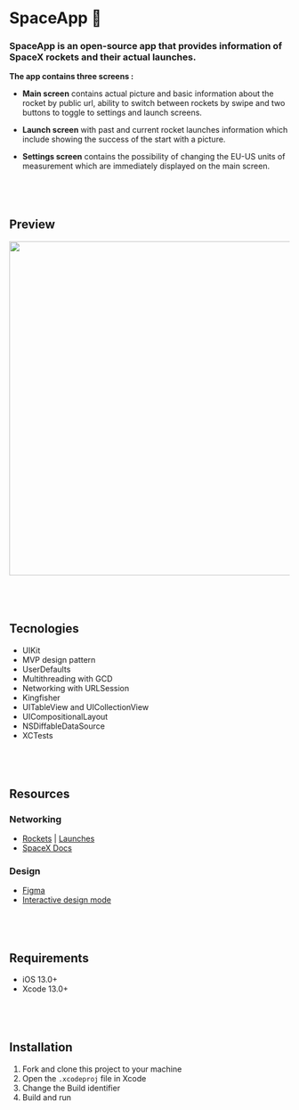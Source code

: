 <h1 dir="auto" tabindex="-1">SpaceApp&nbsp;🚀</h1>
<h3 dir="auto" tabindex="-1"><a id="user-content-spaceapp-is-an-open-source-app-that-provides-information-of-spacex-rockets-and-their-actual-launches" class="anchor" href="https://github.com/GregoryDushin/SpaceApp#spaceapp-is-an-open-source-app-that-provides-information-of-spacex-rockets-and-their-actual-launches" aria-hidden="true"></a>SpaceApp is an open-source app that provides information of SpaceX rockets and their actual launches.</h3>
<p dir="auto"><strong>The app contains three screens :</strong></p>
<ul dir="auto">
<li>
<p dir="auto"><strong>Main screen</strong>&nbsp;contains actual picture and basic information about the rocket by public url, ability to switch between rockets by swipe and two buttons to toggle to settings and launch screens.</p>
</li>
<li>
<p dir="auto"><strong>Launch screen</strong>&nbsp;with past and current rocket launches information which include showing the success of the start with a picture.</p>
</li>
<li>
<p dir="auto"><strong>Settings screen</strong>&nbsp;contains the possibility of changing the EU-US units of measurement which are immediately displayed on the main screen.</p>
</li>
</ul>
<h2 dir="auto" tabindex="-1">&nbsp;</h2>
<h2 dir="auto" tabindex="-1"><a id="user-content-preview" class="anchor" href="https://github.com/GregoryDushin/SpaceApp#preview" aria-hidden="true"></a>Preview</h2>
<p dir="auto"><img src="https://imageup.ru/img197/4287423/img_5488.png" alt="" width="960" height="600" /></p>
<h2 dir="auto" tabindex="-1">&nbsp;</h2>
<h2 dir="auto" tabindex="-1"><a id="user-content-tecnologies" class="anchor" href="https://github.com/GregoryDushin/SpaceApp#tecnologies" aria-hidden="true"></a>Tecnologies</h2>
<ul dir="auto">
<li>UIKit</li>
<li>MVP design pattern</li>
<li>UserDefaults</li>
<li>Multithreading with GCD</li>
<li>Networking with URLSession</li>
<li>Kingfisher</li>
<li>UITableView and UICollectionView</li>
<li>UICompositionalLayout</li>
<li>NSDiffableDataSource</li>
<li>XCTests</li>
</ul>
<h2 dir="auto" tabindex="-1">&nbsp;</h2>
<h2 dir="auto" tabindex="-1"><a id="user-content-resources" class="anchor" href="https://github.com/GregoryDushin/SpaceApp#resources" aria-hidden="true"></a>Resources</h2>
<h3 dir="auto" tabindex="-1"><a id="user-content-networking" class="anchor" href="https://github.com/GregoryDushin/SpaceApp#networking" aria-hidden="true"></a>Networking</h3>
<ul dir="auto">
<li><a href="https://api.spacexdata.com/v4/rockets" rel="nofollow">Rockets</a>&nbsp;|&nbsp;<a href="https://api.spacexdata.com/v4/launches" rel="nofollow">Launches</a></li>
<li><a href="https://github.com/r-spacex/SpaceX-API/blob/master/docs/queries.md">SpaceX Docs</a></li>
</ul>
<h3 dir="auto" tabindex="-1"><a id="user-content-design" class="anchor" href="https://github.com/GregoryDushin/SpaceApp#design" aria-hidden="true"></a>Design</h3>
<ul dir="auto">
<li><a href="https://www.figma.com/file/GLxcmFyzglgO8f6v4eRFHc/%D0%A2%D0%B5%D1%81%D1%82%D0%BE%D0%B2%D0%BE%D0%B5-%D0%B7%D0%B0%D0%B4%D0%B0%D0%BD%D0%B8%D0%B5?node-id=2%3A3" rel="nofollow">Figma</a></li>
<li><a href="https://www.figma.com/proto/GLxcmFyzglgO8f6v4eRFHc/%D0%A2%D0%B5%D1%81%D1%82%D0%BE%D0%B2%D0%BE%D0%B5-%D0%B7%D0%B0%D0%B4%D0%B0%D0%BD%D0%B8%D0%B5?page-id=0%3A1&amp;node-id=2%3A3&amp;viewport=323%2C48%2C0.16&amp;scaling=min-zoom&amp;starting-point-node-id=2%3A3" rel="nofollow">Interactive design mode</a></li>
</ul>
<h2 dir="auto" tabindex="-1">&nbsp;</h2>
<h2 dir="auto" tabindex="-1"><a id="user-content-requirements" class="anchor" href="https://github.com/GregoryDushin/SpaceApp#requirements" aria-hidden="true"></a>Requirements</h2>
<ul dir="auto">
<li>iOS 13.0+</li>
<li>Xcode 13.0+</li>
</ul>
<h2 dir="auto" tabindex="-1">&nbsp;</h2>
<h2 dir="auto" tabindex="-1"><a id="user-content-installation" class="anchor" href="https://github.com/GregoryDushin/SpaceApp#installation" aria-hidden="true"></a>Installation</h2>
<ol dir="auto">
<li>Fork and clone this project to your machine</li>
<li>Open the&nbsp;<code>.xcodeproj</code>&nbsp;file in Xcode</li>
<li>Change the Build identifier</li>
<li>Build and run</li>
</ol>
